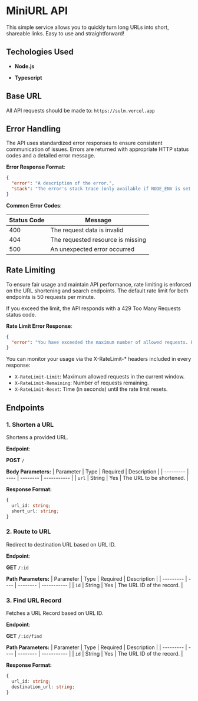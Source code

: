 # MiniURL API

This simple service allows you to quickly turn long URLs into short, shareable links. Easy to use and straightforward!

## Techologies Used

- **Node.js**

- **Typescript**

## Base URL

All API requests should be made to: `https://sulm.vercel.app`

## Error Handling

The API uses standardized error responses to ensure consistent communication of issues. Errors are returned with appropriate HTTP status codes and a detailed error message.

**Error Response Format**:

```json
{
  "error": "A description of the error.",
  "stack": "The error's stack trace (only available if NODE_ENV is set to development)"
}
```

**Common Error Codes**:

| Status Code | Message                           |
| ----------- | --------------------------------- |
| 400         | The request data is invalid       |
| 404         | The requested resource is missing |
| 500         | An unexpected error occurred      |

## Rate Limiting

To ensure fair usage and maintain API performance, rate limiting is enforced on the URL shortening and search endpoints. The default rate limit for both endpoints is 50 requests per minute.

If you exceed the limit, the API responds with a 429 Too Many Requests status code.

**Rate Limit Error Response**:

```json
{
  "error": "You have exceeded the maximum number of allowed requests. Please try again later."
}
```

You can monitor your usage via the X-RateLimit-\* headers included in every response:

- `X-RateLimit-Limit`: Maximum allowed requests in the current window.
- `X-RateLimit-Remaining`: Number of requests remaining.
- `X-RateLimit-Reset`: Time (in seconds) until the rate limit resets.

## Endpoints

### 1. Shorten a URL

Shortens a provided URL.

**Endpoint**:

**POST** `/`

**Body Parameters:**
| Parameter | Type | Required | Description |
| --------- | ---- | -------- | ----------- |
| `url` | String | Yes | The URL to be shortened. |

**Response Format:**

```ts
{
  url_id: string;
  short_url: string;
}
```

### 2. Route to URL

Redirect to destination URL based on URL ID.

**Endpoint**:

**GET** `/:id`

**Path Parameters:**
| Parameter | Type | Required | Description |
| --------- | ---- | -------- | ----------- |
| `id` | String | Yes | The URL ID of the record. |

### 3. Find URL Record

Fetches a URL Record based on URL ID.

**Endpoint**:

**GET** `/:id/find`

**Path Parameters:**
| Parameter | Type | Required | Description |
| --------- | ---- | -------- | ----------- |
| `id` | String | Yes | The URL ID of the record. |

**Response Format:**

```ts
{
  url_id: string;
  destination_url: string;
}
```
